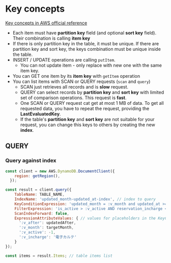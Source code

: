 # Key concepts
[Key concepts in AWS official reference](https://docs.aws.amazon.com/amazondynamodb/latest/developerguide/HowItWorks.CoreComponents.html)
* Each item must have __partition key__ field (and optional __sort key__ field). Their combination is calling **item key**
* If there is only partition key in the table, it must be unique. If there are partition key and sort key, the keys combination must be unique inside the table.
* INSERT / UPDATE operations are calling `putItem`.
  * You can not update item - only replace with new one with the same item key.
* You can GET one item by its **item key** with `getItem` operation
* You can list items with SCAN or QUERY requests (`scan` and `query`)
  * SCAN just retrieves all records and is **slow** request.
  * QUERY can select records by __partition key__ and __sort key__ with limited set of comparison operations. This request is **fast**.
  * One SCAN or QUERY request cat get at most 1 MB of data. To get all requested data, you have to repeat the request, providing the **LastEvaluatedKey**.
  * If the table's __partition key__ and __sort key__ are not suitable for your request, you can change this keys to others by creating the new **index**.

## QUERY

### Query against index
```javascript
const client = new AWS.DynamoDB.DocumentClient({
    region: getRegion(),
  });

const result = client.query({
    TableName: TABLE_NAME,
    IndexName: 'updated_month-updated_at-index', // index to query 
    KeyConditionExpression: 'updated_month = :v_month and updated_at >= :v_after', // required
    FilterExpression: 'is_active > :v_active AND reservation_incharge <> :v_incharge', // optional filter
    ScanIndexForward: false,
    ExpressionAttributeValues: { // values for placeholders in the KeyConditionExpression and the FilterExpression 
      ':v_after': updatedAfter,
      ':v_month': targetMonth,
      ':v_active': -1,
      ':v_incharge': '電子カルテ'
    }
});

const items = result.Items; // table items list
```

